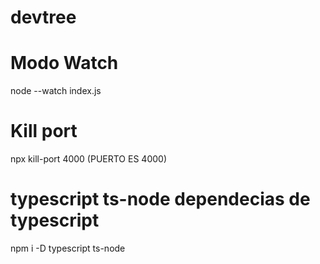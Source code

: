 # devtree


# Modo Watch
 node --watch index.js

 # Kill port 
 npx kill-port 4000 (PUERTO ES 4000)

 # typescript ts-node dependecias de typescript
  npm i -D typescript ts-node
